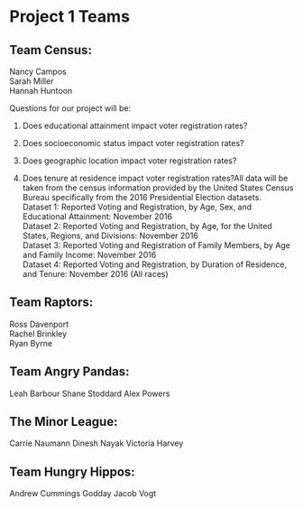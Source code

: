 # Project 1 Teams

## Team Census:  
Nancy Campos  
Sarah Miller  
Hannah Huntoon

Questions for our project will be:  

1.  Does educational attainment impact voter registration rates?
2.  Does socioeconomic status impact voter registration rates?

3. Does geographic location impact voter registration rates?  
4. Does tenure at residence impact voter registration rates?All data will be taken from the census information provided by the United States Census Bureau specifically from the 2016 Presidential Election datasets.  
Dataset 1: Reported Voting and Registration, by Age, Sex, and Educational Attainment: November 2016  
Dataset 2: Reported Voting and Registration, by Age, for the United States, Regions, and Divisions: November 2016  
Dataset 3: Reported Voting and Registration of Family Members, by Age and Family Income: November 2016  
Dataset 4: Reported Voting and Registration, by Duration of Residence, and Tenure: November 2016 (All races)

## Team Raptors:  
Ross Davenport  
Rachel Brinkley  
Ryan Byrne

## Team Angry Pandas:
Leah Barbour
Shane Stoddard
Alex Powers

## The Minor League:
Carrie Naumann
Dinesh Nayak
Victoria Harvey

## Team Hungry Hippos:
Andrew Cummings
Godday
Jacob Vogt
<!--stackedit_data:
eyJoaXN0b3J5IjpbLTE4MzYyODgwMjksLTE0OTM0MjUxMjMsLT
E4OTUyMzI1NzQsLTE3NTcwMjM2NywtMTAxMTU2ODA0MV19
-->